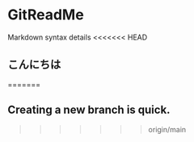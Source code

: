 # GitReadMe
Markdown syntax details
<<<<<<< HEAD
## こんにちは
=======
## Creating a new branch is quick.
>>>>>>> origin/main
